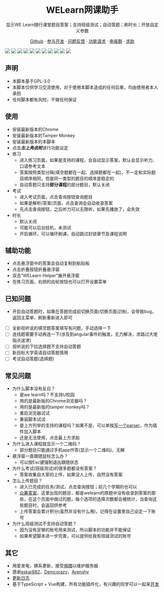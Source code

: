 <!-- <h1 style="color: red;">0.8.0版本更新内容较多，未经完整测试，如果遇到问题，可以暂时使用0.7.8版本</h1> -->

<h1 align="center"> WELearn网课助手</h1>

<p align="center">
显示WE Learn随行课堂题目答案；支持班级测试；自动答题；刷时长；开放自定义参数
</p>

<p align="center">
<a href="https://github.com/SSmJaE/WELearnHelper">Github</a> · 
<a href="docs/DEVELOPMENT.md">参与开发</a> ·
<a href="https://github.com/SSmJaE/WELearnHelper/issues">问题反馈</a> ·
<a href="https://github.com/SSmJaE/WELearnHelper/issues">功能请求</a> ·
<a href="https://t.me/joinchat/NCvpthynViq6NeYkbHW0DA">电报群</a> · 
<a href="https://jq.qq.com/?_wv=1027&k=5AyCT4l">求助</a>
</p>

![](https://img.shields.io/badge/外教社数字课程系列-支持-brightgreen.svg)
![](https://img.shields.io/badge/新世纪英语专业（修订版）泛读教程（第2版）-支持-brightgreen.svg)
![](https://img.shields.io/badge/全新版大学英语《视听说教程》-支持-brightgreen.svg)
![](https://img.shields.io/badge/全新版大学进阶英语：综合教程-支持-brightgreen.svg)
![](https://img.shields.io/badge/全新版大学进阶英语：视听说教程-支持-brightgreen.svg)
![](https://img.shields.io/badge/新世纪大学英语（第二版）综合教程-支持-brightgreen.svg)
![](https://img.shields.io/badge/新世纪大学英语（第二版）视听说教程-支持-brightgreen.svg)
![](https://img.shields.io/badge/新目标大学英语视听说教程-支持-brightgreen.svg)
![](https://img.shields.io/badge/新目标大学英语《综合教程》-支持-brightgreen.svg)
![](https://img.shields.io/badge/新标准高职公共英语系列教材：实用综合教程（精编版）-支持-brightgreen.svg)
![](https://img.shields.io/badge/新标准高职公共英语系列教材：实用听说教程（第二版）第三册-支持-brightgreen.svg)

## 声明
- 本脚本基于GPL-3.0
- 本脚本仅供学习交流使用，对于使用本脚本造成的任何后果，均由使用者本人承担
- 任何脚本都有风险，不做任何保证

## 使用
- 安装最新版本的Chrome
- 安装最新版本的Tamper Monkey
- 安装最新版本的本脚本
- 点击***左上角齿轮***进行功能设定
- 练习
  - 进入练习页面，如果是支持的课程，会自动显示答案，默认会显示听力、口语参考文本
  - 答案按照类型分隔(填空题都在一起、选择题都在一起)，不一定和实际题目顺序相同，但是同一类型的题目的顺序是稳定的
  - 自动答题只支持<b>部分课程</b>的部分题目，默认关闭
- 考试
  - 进入考试页面，点击查询按钮查询题目
  - 如果是解析(答案)页面，点击查询会自动收录答案
  - 先点击查询按钮，之后听力可以无限听，如果先播放了，会失效
- 时长
  - 默认关闭
  - 可能可以后台挂机，未测试
  - 开启循环，可以循环刷课，自动跳过封锁章节及课程说明

## 辅助功能
- 点击悬浮窗中的答案会自动复制到粘贴板
- 点击折叠按钮折叠悬浮窗
- 双击"WELearn Helper"展开悬浮窗
- 在练习页面，右侧的齿轮按钮也可以打开设置菜单

## 已知问题
- 开启自动答题时，如果在答题完成前切换页面(切换页面过快)，会导致bug，返回主菜单，刷新重新进入即可
- [ ] 全新视听说的填空题答案填写有问题，手动选择一下
- [ ] 连线题需要手动再连一下(涉及到angular事件的触发，无力解决，求路过大佬指点迷津)
- [ ] 视听说的下拉选择题不支持自动答题
- [ ] 新目标大学英语自动答题慎用
- [ ] 考试自动答题(选择题)

## 常见问题
- 为什么脚本没有反应？
  - 是we learn吗？不支持U校园
  - 用的是最新版的Chrome浏览器吗？
  - 用的是最新版的tamper monkey吗？
  - 重启浏览器试试
  - 重装脚本试试
  - 是上方列举的支持的课程吗？如果不是，可以单独[写一个parser](docs/DEVELOPMENT.md)，作为插件加入脚本
  - 还是无法使用，点击最上方求助
- 为什么进入课程就显示一个二维码？
  - 部分题目只能通过手机app作答(显示一个二维码)，无解
- 悬浮窗一直跟随鼠标怎么办？
  - 可以按Esc键强制退出跟随状态
- 为什么考试(班级测试)的很多题都没有答案？
  - 答案收集自大家的上传，如果没人上传，自然没有答案
- 怎么上传题目？
  - 进入已完成的任务/测试，点击查询按钮；前几个学期的也可以
  - [众筹答案](http://47.97.90.127/welearn/)，这里出现的题目，都是welearn的原题中没有收录到答案的那些，在这个页面中做过的题，每个选项的选择次数都会被统计，当查询这些题目时，会返回供参考
  - 上传答案会累计积分(虽然并没有什么用)，记得在设置里自己设定一下账号
- 为什么班级测试不支持自动答题？
  - 因为没有足够的账号用来测试，所以脚本的功能并不能保证
  - 如果希望脚本进一步完善，可以提供给我有班级测试的账号

## 其它
- 用爱发电，佛系更新，接受[捐赠](docs/alipay.png)以维护服务器
- 感谢[askar882](https://greasyfork.org/zh-CN/users/291023-askar882)，[Demcorazy](https://greasyfork.org/zh-CN/scripts/397203)，[Avenshy](https://greasyfork.org/zh-CN/users/581199-avenshy)
- [更新日志](docs/CHANGELOG.md)
- 基于TypeScript + Vue构建，所有功能插件化，有兴趣的同学可以一起来[开发](docs/DEVELOPMENT.md)
